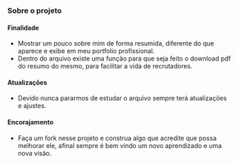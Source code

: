 ### Sobre o projeto

#### Finalidade

- Mostrar um pouco sobre mim de forma resumida, diferente do que aparece e exibe em meu portfolio profissional.
- Dentro do arquivo existe uma função para que seja feito o download pdf do resumo do mesmo, para facilitar a vida de recrutadores.

#### Atualizações

- Devido nunca pararmos de estudar o arquivo sempre terá atualizações e ajustes.

#### Encorajamento

- Faça um fork nesse projeto e construa algo que acredite que possa melhorar ele, afinal sempre é bem vindo um novo aprendizado e uma nova visão.